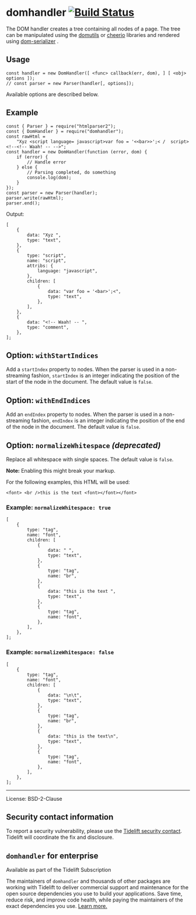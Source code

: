 domhandler [![Build Status](https://travis-ci.com/fb55/domhandler.svg?branch=master)](https://travis-ci.com/fb55/domhandler)
============================================================================================================================

The DOM handler creates a tree containing all nodes of a page. The tree can be manipulated using the [domutils](https://github.com/fb55/domutils) or [cheerio](https://github.com/cheeriojs/cheerio) libraries and rendered using [dom-serializer](https://github.com/cheeriojs/dom-serializer) .

Usage
-----

    const handler = new DomHandler([ <func> callback(err, dom), ] [ <obj> options ]);
    // const parser = new Parser(handler[, options]);

Available options are described below.

Example
-------

    const { Parser } = require("htmlparser2");
    const { DomHandler } = require("domhandler");
    const rawHtml =
        "Xyz <script language= javascript>var foo = '<<bar>>';< /  script><!--<!-- Waah! -- -->";
    const handler = new DomHandler(function (error, dom) {
        if (error) {
            // Handle error
        } else {
            // Parsing completed, do something
            console.log(dom);
        }
    });
    const parser = new Parser(handler);
    parser.write(rawHtml);
    parser.end();

Output:

    [
        {
            data: "Xyz ",
            type: "text",
        },
        {
            type: "script",
            name: "script",
            attribs: {
                language: "javascript",
            },
            children: [
                {
                    data: "var foo = '<bar>';<",
                    type: "text",
                },
            ],
        },
        {
            data: "<!-- Waah! -- ",
            type: "comment",
        },
    ];

Option: `withStartIndices`
--------------------------

Add a `startIndex` property to nodes. When the parser is used in a non-streaming fashion, `startIndex` is an integer indicating the position of the start of the node in the document. The default value is `false`.

Option: `withEndIndices`
------------------------

Add an `endIndex` property to nodes. When the parser is used in a non-streaming fashion, `endIndex` is an integer indicating the position of the end of the node in the document. The default value is `false`.

Option: `normalizeWhitespace` *(deprecated)*
--------------------------------------------

Replace all whitespace with single spaces. The default value is `false`.

**Note:** Enabling this might break your markup.

For the following examples, this HTML will be used:

    <font> <br />this is the text <font></font></font>

### Example: `normalizeWhitespace: true`

    [
        {
            type: "tag",
            name: "font",
            children: [
                {
                    data: " ",
                    type: "text",
                },
                {
                    type: "tag",
                    name: "br",
                },
                {
                    data: "this is the text ",
                    type: "text",
                },
                {
                    type: "tag",
                    name: "font",
                },
            ],
        },
    ];

### Example: `normalizeWhitespace: false`

    [
        {
            type: "tag",
            name: "font",
            children: [
                {
                    data: "\n\t",
                    type: "text",
                },
                {
                    type: "tag",
                    name: "br",
                },
                {
                    data: "this is the text\n",
                    type: "text",
                },
                {
                    type: "tag",
                    name: "font",
                },
            ],
        },
    ];

------------------------------------------------------------------------

License: BSD-2-Clause

Security contact information
----------------------------

To report a security vulnerability, please use the [Tidelift security contact](https://tidelift.com/security). Tidelift will coordinate the fix and disclosure.

`domhandler` for enterprise
---------------------------

Available as part of the Tidelift Subscription

The maintainers of `domhandler` and thousands of other packages are working with Tidelift to deliver commercial support and maintenance for the open source dependencies you use to build your applications. Save time, reduce risk, and improve code health, while paying the maintainers of the exact dependencies you use. [Learn more.](https://tidelift.com/subscription/pkg/npm-domhandler?utm_source=npm-domhandler&utm_medium=referral&utm_campaign=enterprise&utm_term=repo)
